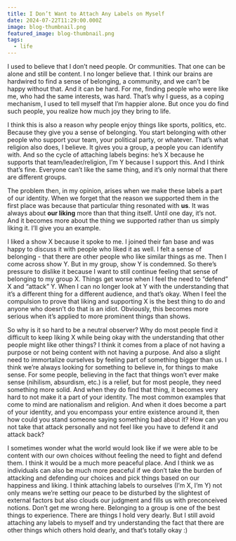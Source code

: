 ```yaml
---
title: I Don’t Want to Attach Any Labels on Myself
date: 2024-07-22T11:29:00.000Z
image: blog-thumbnail.png
featured_image: blog-thumbnail.png
tags:
  - life
---
```

I used to believe that I don’t need people. Or communities. That one can be alone and still be content. I no longer believe that. I think our brains are hardwired to find a sense of belonging, a community, and we can’t be happy without that. And it can be hard. For me, finding people who were like me, who had the same interests, was hard. That’s why I guess, as a coping mechanism, I used to tell myself that I’m happier alone. But once you do find such people, you realize how much joy they bring to life.



I think this is also a reason why people enjoy things like sports, politics, etc. Because they give you a sense of belonging. You start belonging with other people who support your team, your political party, or whatever. That’s what religion also does, I believe. It gives you a group, a people you can identify with. And so the cycle of attaching labels begins: he’s X because he supports that team/leader/religion, I’m Y because I support this. And I think that’s fine. Everyone can’t like the same thing, and it’s only normal that there are different groups.



The problem then, in my opinion, arises when we make these labels a part of our identity. When we forget that the reason we supported them in the first place was because that particular thing resonated with **us**. It was always about **our liking** more than that thing itself. Until one day, it’s not. And it becomes more about the thing we supported rather than us simply liking it. I’ll give you an example.



I liked a show X because it spoke to me. I joined their fan base and was happy to discuss it with people who liked it as well. I felt a sense of belonging - that there are other people who like similar things as me. Then I come across show Y. But in my group, show Y is condemned. So there’s pressure to dislike it because I want to still continue feeling that sense of belonging to my group X. Things get worse when I feel the need to “defend” X and “attack” Y. When I can no longer look at Y with the understanding that it’s a different thing for a different audience, and that’s okay. When I feel the compulsion to prove that liking and supporting X is the best thing to do and anyone who doesn’t do that is an idiot. Obviously, this becomes more serious when it’s applied to more prominent things than shows.



So why is it so hard to be a neutral observer? Why do most people find it difficult to keep liking X while being okay with the understanding that other people might like other things? I think it comes from a place of not having a purpose or not being content with not having a purpose. And also a slight need to immortalize ourselves by feeling part of something bigger than us. I think we’re always looking for something to believe in, for things to make sense. For some people, believing in the fact that things won’t ever make sense (nihilism, absurdism, etc.) is a relief, but for most people, they need something more solid. And when they do find that thing, it becomes very hard to not make it a part of your identity. The most common examples that come to mind are nationalism and religion. And when it does become a part of your identity, and you encompass your entire existence around it, then how could you stand someone saying something bad about it? How can you not take that attack personally and not feel like you have to defend it and attack back?



I sometimes wonder what the world would look like if we were able to be content with our own choices without feeling the need to fight and defend them. I think it would be a much more peaceful place. And I think we as individuals can also be much more peaceful if we don’t take the burden of attacking and defending our choices and pick things based on our happiness and liking. I think attaching labels to ourselves (I’m X, I’m Y) not only means we’re setting our peace to be disturbed by the slightest of external factors but also clouds our judgment and fills us with preconceived notions. Don’t get me wrong here. Belonging to a group is one of the best things to experience. There are things I hold very dearly. But I still avoid attaching any labels to myself and try understanding the fact that there are other things which others hold dearly, and that’s totally okay :)
